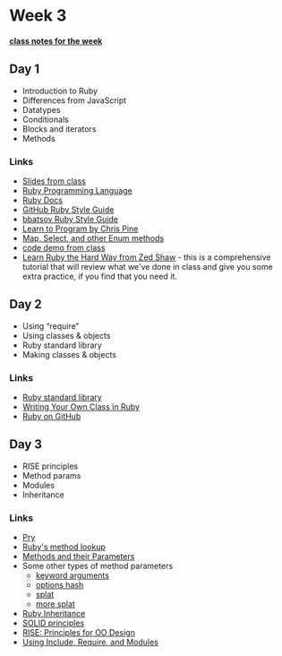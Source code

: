 # Week 3

#### [class notes for the week](notes/)

## Day 1

- Introduction to Ruby
- Differences from JavaScript
- Datatypes
- Conditionals
- Blocks and iterators
- Methods

### Links

- [Slides from class](https://momentumlearn.github.io/ruby-day1-slides/index.html#/)
- [Ruby Programming Language](https://www.ruby-lang.org/en/)
- [Ruby Docs](http://ruby-doc.org/core-2.5.0/)
- [GitHub Ruby Style Guide](https://github.com/github/rubocop-github/blob/master/STYLEGUIDE.md)
- [bbatsov Ruby Style Guide](https://github.com/bbatsov/ruby-style-guide#source-code-layout)
- [Learn to Program by Chris Pine](https://pine.fm/LearnToProgram/)
- [Map, Select, and other Enum methods](http://www.eriktrautman.com/posts/ruby-explained-map-select-and-other-enumerable-methods)
- [code demo from class](notes/intro-ruby.rb)
- [Learn Ruby the Hard Way from Zed Shaw](https://learnrubythehardway.org/book/) - this is a comprehensive tutorial that will review what we've done in class and give you some extra practice, if you find that you need it.

## Day 2

- Using “require”
- Using classes & objects
- Ruby standard library
- Making classes & objects

### Links

- [Ruby standard library](http://ruby-doc.org/stdlib-2.5.0/)
- [Writing Your Own Class in Ruby](http://rubylearning.com/satishtalim/writing_our_own_class_in_ruby.html)
- [Ruby on GitHub](https://github.com/topics/ruby)

## Day 3

- RISE principles
- Method params
- Modules
- Inheritance

### Links

- [Pry](https://github.com/pry/pry)
- [Ruby's method lookup](https://practicingruby.com/articles/method-lookup-1)
- [Methods and their Parameters](https://ruby-doc.com/docs/ProgrammingRuby/html/tut_methods.html)
- Some other types of method parameters
  - [keyword arguments](https://robots.thoughtbot.com/ruby-2-keyword-arguments)
  - [options hash](http://blog.rlmflores.me/blog/2012/07/16/method-with-options/)
  - [splat](https://devblast.com/b/ruby-splat-operator/)
  - [more splat](http://www.monkeyandcrow.com/blog/the_strange_ruby_splat/)
- [Ruby Inheritance](http://rubylearning.com/satishtalim/ruby_inheritance.html)
- [SOLID principles](https://robots.thoughtbot.com/back-to-basics-solid)
- [RISE: Principles for OO Design](notes/rise.rb)
- [Using Include, Require, and Modules](https://commandercoriander.net/blog/2012/11/08/include-require-and-modules/)

